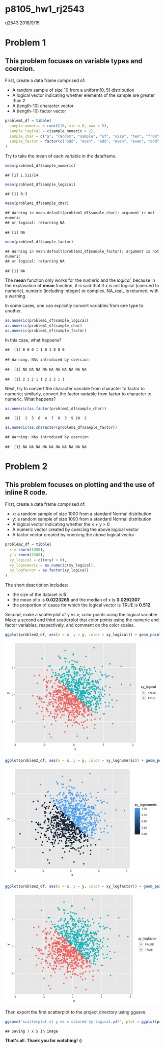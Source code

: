 p8105\_hw1\_rj2543
================
rj2543
2018/9/15

Problem 1
=========

This problem focuses on variable types and coercion.
----------------------------------------------------

First, create a data frame comprised of:

-   A random sample of size 10 from a uniform\[0, 5\] distribution
-   A logical vector indicating whether elements of the sample are greater than 2
-   A (length-10) character vector
-   A (length-10) factor vector

``` r
problem1_df = tibble(
  sample_numeric = runif(10, min = 0, max = 5),
  sample_logical = c(sample_numeric > 2),
  sample_char = c("a", "random", "sample", "of", "size", "ten", "from", "uniform", "zero", "five"),
  sample_factor = factor(c("odd", "even", "odd", "even", "even", "odd", "odd", "odd", "even", "even"))
)
```

Try to take the mean of each variable in the dataframe.

``` r
mean(problem1_df$sample_numeric)
```

    ## [1] 1.511714

``` r
mean(problem1_df$sample_logical)
```

    ## [1] 0.3

``` r
mean(problem1_df$sample_char)
```

    ## Warning in mean.default(problem1_df$sample_char): argument is not numeric
    ## or logical: returning NA

    ## [1] NA

``` r
mean(problem1_df$sample_factor)
```

    ## Warning in mean.default(problem1_df$sample_factor): argument is not numeric
    ## or logical: returning NA

    ## [1] NA

The **mean** function only works for the *numeric* and the *logical*, because in the explanation of **mean** function, it is said that if x is not logical (coerced to numeric), numeric (including integer) or complex, NA\_real\_ is returned, with a warning.

In some cases, one can explicitly convert variables from one type to another.

``` r
as.numeric(problem1_df$sample_logical)
as.numeric(problem1_df$sample_char)
as.numeric(problem1_df$sample_factor)
```

In this case, what happens?

    ##  [1] 0 0 0 1 1 0 1 0 0 0

    ## Warning: NAs introduced by coercion

    ##  [1] NA NA NA NA NA NA NA NA NA NA

    ##  [1] 2 1 2 1 1 2 2 2 1 1

Next, try to convert the character variable from character to factor to numeric; similarly, convert the factor variable from factor to character to numeric. What happens?

``` r
as.numeric(as.factor(problem1_df$sample_char))
```

    ##  [1]  1  5  6  4  7  8  3  9 10  2

``` r
as.numeric(as.character(problem1_df$sample_factor))
```

    ## Warning: NAs introduced by coercion

    ##  [1] NA NA NA NA NA NA NA NA NA NA

Problem 2
=========

This problem focuses on plotting and the use of inline R code.
--------------------------------------------------------------

First, create a data frame comprised of:

-   x: a random sample of size 1000 from a standard Normal distribution
-   y: a random sample of size 1000 from a standard Normal distribution
-   A logical vector indicating whether the x + y &gt; 0
-   A numeric vector created by coercing the above logical vector
-   A factor vector created by coercing the above logical vector

``` r
problem2_df = tibble(
  x = rnorm(1000),
  y = rnorm(1000),
  xy_logical = c((x+y) > 0),
  xy_lognumeric = as.numeric(xy_logical),
  xy_logfactor = as.factor(xy_logical)
)
```

The short description includes:

-   the size of the dataset is **5**
-   the mean of x is **0.0223265** and the median of x is **0.0292307**
-   the proportion of cases for which the logical vector is TRUE is **0.512**

Second, make a scatterplot of y vs x; color points using the logical variable. Make a second and third scatterplot that color points using the numeric and factor variables, respectively, and comment on the color scales.

``` r
ggplot(problem2_df, aes(x = x, y = y, color = xy_logical)) + geom_point()
```

![](p8105_hw1_rj2543_files/figure-markdown_github/2plot-1.png)

``` r
ggplot(problem2_df, aes(x = x, y = y, color = xy_lognumeric)) + geom_point()
```

![](p8105_hw1_rj2543_files/figure-markdown_github/2plot-2.png)

``` r
ggplot(problem2_df, aes(x = x, y = y, color = xy_logfactor)) + geom_point()
```

![](p8105_hw1_rj2543_files/figure-markdown_github/2plot-3.png)

Then export the first scatterplot to the project directory using ggsave.

``` r
ggsave('scatterplot of y vs x colored by logical.pdf', plot = ggplot(problem2_df, aes(x = x, y = y, color = xy_logical)) + geom_point())
```

    ## Saving 7 x 5 in image

**That's all. Thank you for watching! :)**
